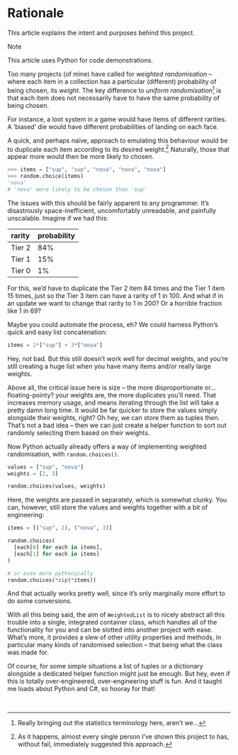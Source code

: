 # Rationale

This article explains the intent and purposes behind this project.

> [!NOTE]
> This article uses Python for code demonstrations.

Too many projects (of mine) have called for *weighted randomisation* – where each item in a collection has a particular (different) probability of being chosen, its *weight*. The key difference to *uniform randomisation*[^stats] is that each item does not necessarily have to have the same probability of being chosen.

[^stats]: Really bringing out the statistics terminology here, aren’t we...

For instance, a loot system in a game would have items of different rarities. A ‘biased’ die would have different probabilities of landing on each face.

A quick, and perhaps naïve, approach to emulating this behaviour would be to duplicate each item according to its desired weight.[^duplicate] Naturally, those that appear more would then be more likely to chosen.

[^duplicate]: As it happens, almost every single person I’ve shown this project to has, without fail, immediately suggested this approach.

```py
>>> items = ["sup", "sup", "nova", "nova", "nova"]
>>> random.choice(items)
'nova'
# 'nova' more likely to be chosen than 'sup'
```

The issues with this should be fairly apparent to any programmer. It’s disastrously space-inefficient, uncomfortably unreadable, and painfully unscalable. Imagine if we had this:

| rarity | probability |
| :----- | :---------- |
| Tier 2 | 84% |
| Tier 1 | 15% |
| Tier 0 | 1% |

For this, we’d have to duplicate the Tier 2 item 84 times and the Tier 1 item 15 times, just so the Tier 3 item can have a rarity of 1 in 100. And what if in an update we want to change that rarity to 1 in 200? Or a horrible fraction like 1 in 69? 

Maybe you could automate the process, eh? We could harness Python’s quick and easy list concatenation:

```py
items = 2*["sup"] + 3*["nova"]
```

Hey, not bad. But this still doesn’t work well for decimal weights, and you’re still creating a huge list when you have many items and/or really large weights.

Above all, the critical issue here is size – the more disproportionate or... floating-pointy? your weights are, the more duplicates you’ll need. That increases memory usage, and means iterating through the list will take a pretty damn long time. It would be far quicker to store the values simply alongside their weights, right? Oh hey, we can store them as tuples then. That’s not a bad idea – then we can just create a helper function to sort out randomly selecting them based on their weights.

Now Python actually already offers a way of implementing weighted randomisation, with `random.choices()`.

```py
values = ["sup", "nova"]
weights = [2, 3]

random.choices(values, weights)
```

Here, the weights are passed in separately, which is somewhat clunky. You can, however, still store the values and weights together with a bit of engineering:

```py
items = [("sup", 2), ("nova", 3)]

random.choices(
  [each[0] for each in items],
  [each[1] for each in items]
)

# or even more pythonically
random.choices(*zip(*items))
```

And that actually works pretty well, since it’s only marginally more effort to do some conversions.

With all this being said, the aim of `WeightedList` is to nicely abstract all this trouble into a single, integrated container class, which handles all of the functionality for you and can be slotted into another project with ease. What’s more, it provides a slew of other utility properties and methods, in particular many kinds of randomised selection – that being what the class was made for.

Of course, for some simple situations a list of tuples or a dictionary alongside a dedicated helper function might just be enough. But hey, even if this is totally over-engineered, over-engineering stuff is fun. And it taught me loads about Python and C#, so hooray for that!


<br>
